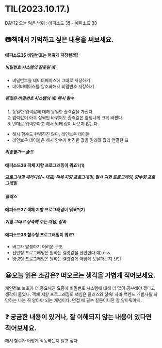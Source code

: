 # TIL(2023.10.17.)
DAY12
오늘 읽은 범위 : 에피소드 35 - 에피소드 38

## 📷책에서 기억하고 싶은 내용을 써보세요.
#### 에피소드35 비밀번호는 어떻게 저장될까?
##### 비밀번호 시스템의 잘못된 예
- 비밀번호를 데이터베이스에 그대로 저장하기
- 데이터베이스를 암호화해서 비밀번호 저장하기
##### 괜찮은 비밀번호 시스템의 예: 해시 함수
1. 동일한 입력값에 대해 동일한 출력값을 가진다
2. 입력값이 아주 살짝만 바뀌어도 출력값은 엄청나게 크게 바뀐다.
3. 반대로 입력한다고 해서 원래 값이 나오지 않는다.
- 해시 함수도 완벽하진 않다, 레인보우 테이블
- 레인보우 테이블은 해시 함수가 변경한 값을 원래의 값과 연결한 표
##### 최종병기ㅡ 솔트

#### 에피소드36 객체 지향 프로그래밍이 뭐죠?(1)
##### 프로그래밍 패러다임 - 대표) 객체 지향 프로그래밍, 절차 지향 프로그래밍, 함수형 프로그래밍
##### 클래스


#### 에피소드37 객체 지향 프로그래밍이 뭐죠?(2)
##### 이름 그대로 상속해 주는 개념, 상속


#### 에피소드38 함수형 프로그래밍이 뭐죠?
- 버그가 발생하기 어려운 구조
- 선언형 프로그래밍은 원하는 결괏값을 선언한다   예) css
- 명령형 프로그래밍은 원하는 결괏값에 어떻게 도달하는지 선언


## 😀오늘 읽은 소감은? 떠오르는 생각을 가볍게 적어보세요.
 개인정보 보호가 더 중요해진 요즘에 비밀번호 시스템에 대해 더 많이 공부해야 겠다고 생각이 들었다. 
객체 지향 프로그래밍의 핵심은 클래스와 상속! 자바 백엔드 개발자를 희망하는 나는 꼭 알아야 되는 개념이다. 
면접 때 필수 질문이니깐 잘 알아둬야지. 


## ❓ 궁금한 내용이 있거나, 잘 이해되지 않는 내용이 있다면 적어보세요.
해시 함수가 어떻게 작동하는지 알고 싶다. 

